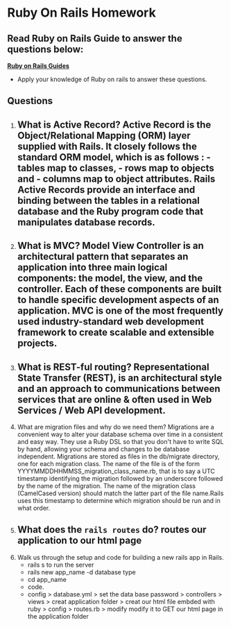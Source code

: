 # Ruby On Rails Homework

## Read Ruby on Rails Guide to answer the questions below:
**[Ruby on Rails Guides](https://guides.rubyonrails.org/)**
- Apply your knowledge of Ruby on rails to answer these questions.

## Questions
1. What is Active Record?
	 Active Record is the Object/Relational Mapping (ORM) layer supplied with Rails. It closely follows the standard ORM model, which is as follows :
		- tables map to classes,
		- rows map to objects and
		- columns map to object attributes.
	 Rails Active Records provide an interface and binding between the tables in a relational database and the Ruby program code that manipulates database records.
	---------------------------
2. What is MVC?
	Model View Controller is an architectural pattern that separates an application into three main logical components: the model, the view, and the controller. Each of these components are built to handle specific development aspects of an application. MVC is one of the most frequently used industry-standard web development framework to create scalable and extensible projects.
	---------------------------
3. What is REST-ful routing?
	 Representational State Transfer (REST), is an architectural style and an approach to communications between services that are online & often used in Web Services / Web API development.
	---------------------------
4. What are migration files and why do we need them?
	Migrations are a convenient way to alter your database schema over time in a consistent and easy way. They use a Ruby DSL so that you don't have to write SQL by hand, allowing your schema and changes to be database independent.
	Migrations are stored as files in the db/migrate directory, one for each migration class. The name of the file is of the form YYYYMMDDHHMMSS_migration_class_name.rb, that is to say a UTC timestamp identifying the migration followed by an underscore followed by the name of the migration. The name of the migration class (CamelCased version) should match the latter part of the file name.Rails uses this timestamp to determine which migration should be run and in what order.
5. What does the `rails routes` do?
	routes our application to our html page
	----------------------------
6. Walk us through the setup and code for building a new rails app in Rails.
	- rails s to run the server
	- rails new app_name -d database type
	- cd app_name
	- code.
	- config > database.yml > set the data base password > controllers > views > creat application folder > creat our html file embded with ruby > config > routes.rb > modify modify it to GET our html page in the application folder
